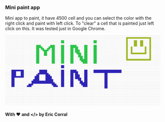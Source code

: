 ### Mini paint app

Mini app to paint, it have 4500 cell and you can select the color with the right click and paint with left click. To "clear" a cell that is painted just left click on this. It was tested just in Google Chrome.

![Example image](/assets/example_paint.png "Example image")

**With ♥ and </> by Eric Corral**